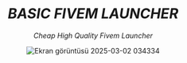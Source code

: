 <div align=center>
  
# *BASIC FIVEM LAUNCHER*
*Cheap High Quality Fivem Launcher*

![Ekran görüntüsü 2025-03-02 034334](https://github.com/user-attachments/assets/15806922-e4a7-427f-a3f2-d6cb9ca0f1a6)
  
</div>
